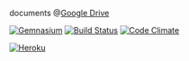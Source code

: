 documents @[Google Drive](https://drive.google.com/folderview?id=0B5-DiiaR_VNIc0FoU0xualJ0ZEU&usp=sharing)

[![Gemnasium](https://gemnasium.com/a-plus-plus/aktivator.png)](https://gemnasium.com/a-plus-plus/aktivator)
[![Build Status](https://travis-ci.org/a-plus-plus/aktivator.png)](https://travis-ci.org/a-plus-plus/aktivator)
[![Code Climate](https://codeclimate.com/github/a-plus-plus/aktivator.png)](https://codeclimate.com/github/a-plus-plus/aktivator)

[![Heroku](https://d1lpkba4w1baqt.cloudfront.net/heroku-logo-light-88x31.png)](https://aktivator-plusplus.herokuapp.com/)
